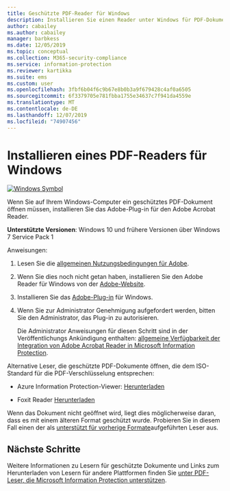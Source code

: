 ```yaml
---
title: Geschützte PDF-Reader für Windows
description: Installieren Sie einen Reader unter Windows für PDF-Dokumente, die für Klassifizierung und Schutz bezeichnet werden.
author: cabailey
ms.author: cabailey
manager: barbkess
ms.date: 12/05/2019
ms.topic: conceptual
ms.collection: M365-security-compliance
ms.service: information-protection
ms.reviewer: kartikka
ms.suite: ems
ms.custom: user
ms.openlocfilehash: 3fbf6b04f6c9b67e8b0b3a9f679428c4af0a6505
ms.sourcegitcommit: 6f3379705e781fbba1755e34637c7f941da4559e
ms.translationtype: MT
ms.contentlocale: de-DE
ms.lasthandoff: 12/07/2019
ms.locfileid: "74907456"
---
```

# <a name="install-a-pdf-reader-for-windows"></a>Installieren eines PDF-Readers für Windows

[![Windows Symbol](../media/develop/windows-icon.png)](https://go.microsoft.com/fwlink/?linkid=2050049)

Wenn Sie auf Ihrem Windows-Computer ein geschütztes PDF-Dokument öffnen müssen, installieren Sie das Adobe-Plug-in für den Adobe Acrobat Reader.

**Unterstützte Versionen**: Windows 10 und frühere Versionen über Windows 7 Service Pack 1

Anweisungen: 

1. Lesen Sie die [allgemeinen Nutzungsbedingungen für Adobe](https://www.adobe.com/legal/terms.html).

2. Wenn Sie dies noch nicht getan haben, installieren Sie den Adobe Reader für Windows von der [Adobe-Website](https://www.adobe.com/).

3. Installieren Sie das [Adobe-Plug-in](https://go.microsoft.com/fwlink/?linkid=2050049) für Windows.

4. Wenn Sie zur Administrator Genehmigung aufgefordert werden, bitten Sie den Administrator, das Plug-in zu autorisieren.
    
    Die Administrator Anweisungen für diesen Schritt sind in der Veröffentlichungs Ankündigung enthalten: [allgemeine Verfügbarkeit der Integration von Adobe Acrobat Reader in Microsoft Information Protection](https://techcommunity.microsoft.com/t5/Azure-Information-Protection/General-Availability-of-Adobe-Acrobat-Reader-integration-with/ba-p/298396).

Alternative Leser, die geschützte PDF-Dokumente öffnen, die dem ISO-Standard für die PDF-Verschlüsselung entsprechen:

- Azure Information Protection-Viewer: [Herunterladen](https://go.microsoft.com/fwlink/?linkid=838993)

- Foxit Reader [Herunterladen](https://www.foxitsoftware.com/pdf-reader/)


Wenn das Dokument nicht geöffnet wird, liegt dies möglicherweise daran, dass es mit einem älteren Format geschützt wurde. Probieren Sie in diesem Fall einen der als [unterstützt für vorherige Formate](protected-pdf-readers.md#support-for-previous-formats)aufgeführten Leser aus.

## <a name="next-steps"></a>Nächste Schritte

Weitere Informationen zu Lesern für geschützte Dokumente und Links zum Herunterladen von Lesern für andere Plattformen finden Sie [unter PDF-Leser, die Microsoft Information Protection unterstützen](protected-pdf-readers.md).

